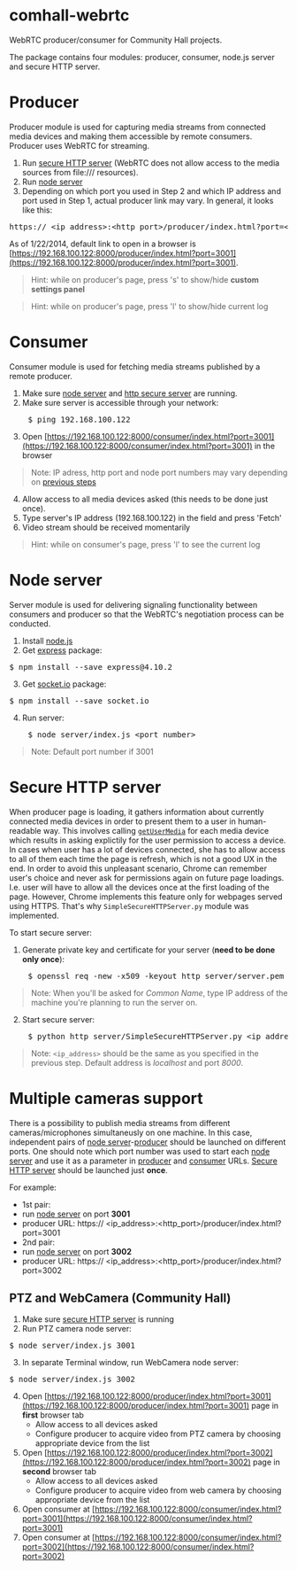comhall-webrtc
==============

WebRTC producer/consumer for Community Hall projects.

The package contains four modules: producer, consumer, node.js server and secure HTTP server.

Producer
===
Producer module is used for capturing media streams from connected media devices and making them accessible by remote consumers. Producer uses WebRTC for streaming.

1. Run [secure HTTP server](#secure-http-server) (WebRTC does not allow access to the media sources from file:/// resources).
2. Run [node server](#node-server)
3. Depending on which port you used in Step 2 and which IP address and port used in Step 1, actual producer link may vary. In general, it looks like this:
<pre>
https:// &lt;ip_address&gt;:&lt;http_port&gt;/producer/index.html?port=&lt;node_port&gt;
</pre>
As of 1/22/2014, default link to open in a browser is
[https://192.168.100.122:8000/producer/index.html?port=3001](https://192.168.100.122:8000/producer/index.html?port=3001).

>Hint: while on producer's page, press 's' to show/hide **custom settings panel**

>Hint: while on producer's page, press 'l' to show/hide current log

Consumer
===
Consumer module is used for fetching media streams published by a remote producer.

1. Make sure [node server](#node-server) and [http secure server](#secure-http-server) are running.
2. Make sure server is accessible through your network:
<pre>
	$ ping 192.168.100.122
</pre> 
3. Open [https://192.168.100.122:8000/consumer/index.html?port=3001](https://192.168.100.122:8000/consumer/index.html?port=3001) in the browser
>Note: IP adress, http port and node port numbers may vary depending on [previous steps](#producer)
4. Allow access to all media devices asked (this needs to be done just once).
5. Type server's IP address (192.168.100.122) in the field and press 'Fetch'
5. Video stream should be received momentarily

>Hint: while on consumer's page, press 'l' to see the current log

Node server
===
Server module is used for delivering signaling functionality between consumers and producer so that the WebRTC's negotiation process can be conducted.

1. Install [node.js](http://nodejs.org/download/)
2. Get [express](http://expressjs.com/) package:
<pre>
$ npm install --save express@4.10.2
</pre>
3. Get [socket.io](http://socket.io/) package:
<pre>
$ npm install --save socket.io
</pre>
4. Run server:
<pre>
    $ node server/index.js &lt;port_number&gt;
</pre>
>Note: Default port number if 3001

Secure HTTP server
===
When producer page is loading, it gathers information about currently connected media devices in order to present them to a user in human-readable way. This involves calling [`getUserMedia`](http://www.html5rocks.com/en/tutorials/getusermedia/intro/#toc-history)  for each media device which results in asking explictily for the user permission to access a device. In cases when user has a lot of devices connected, she has to allow access to all of them each time the page is refresh, which is not a good UX in the end. In order to avoid this unpleasant scenario, Chrome can remember user's choice and never ask for permissions again on future page loadings. I.e. user will have to allow all the devices once at the first loading of the page. However, Chrome implements this feature only for webpages served using HTTPS. That's why `SimpleSecureHTTPServer.py` module was implemented.

To start secure server:

1. Generate private key and certificate for your server (**need to be done only once**):
<pre>
    $ openssl req -new -x509 -keyout http_server/server.pem -out http_server/server.pem -days 365 -nodes
</pre>
>Note: When you'll be asked for *Common Name*, type IP address of the machine you're planning to run the server on.

2. Start secure server:
<pre>
    $ python http_server/SimpleSecureHTTPServer.py &lt;ip_address&gt; 8000
</pre>
>Note: `<ip_address>` should be the same as you specified in the previous step. Default address is *localhost* and port *8000*.

Multiple cameras support
===
There is a possibility to publish media streams from different cameras/microphones simultaneusly on one machine. In this case, independent pairs of [node server](#node-server)-[producer](#producer) should be launched on different ports.
One should note which port number was used to start each [node server](#node-server) and use it as a parameter in [producer](#producer) and [consumer](#consumer) URLs. [Secure HTTP server](#secure-http-server) should be launched just **once**.

For example: 
- 1st pair: 
 - run [node server](#node-server) on port **3001** 
 - producer URL: https:// &lt;ip_address>:&lt;http_port>/producer/index.html?port=3001
- 2nd pair: 
 - run [node server](#node-server) on port **3002** 
 - producer URL: https:// &lt;ip_address>:&lt;http_port>/producer/index.html?port=3002

## PTZ and WebCamera (Community Hall)
1. Make sure [secure HTTP server](#secure-http-server) is running
2. Run PTZ camera node server:
<pre>
$ node server/index.js 3001
</pre>
3. In separate Terminal window, run WebCamera node server:
<pre>
$ node server/index.js 3002
</pre>
4. Open [https://192.168.100.122:8000/producer/index.html?port=3001](https://192.168.100.122:8000/producer/index.html?port=3001) page in **first** browser tab
    - Allow access to all devices asked
    - Configure producer to acquire video from PTZ camera by choosing appropriate device from the list
5. Open [https://192.168.100.122:8000/producer/index.html?port=3002](https://192.168.100.122:8000/producer/index.html?port=3002) page in **second** browser tab
    - Allow access to all devices asked
    - Configure producer to acquire video from web camera by choosing appropriate device from the list
6. Open consumer at [https://192.168.100.122:8000/consumer/index.html?port=3001](https://192.168.100.122:8000/consumer/index.html?port=3001)
7. Open consumer at [https://192.168.100.122:8000/consumer/index.html?port=3002](https://192.168.100.122:8000/consumer/index.html?port=3002)

